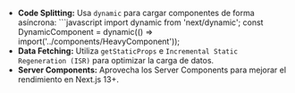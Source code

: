 - **Code Splitting:** Usa `dynamic` para cargar componentes de forma asíncrona: ```javascript import dynamic from 'next/dynamic'; const DynamicComponent = dynamic(() => import('../components/HeavyComponent'));
- **Data Fetching:** Utiliza `getStaticProps` e `Incremental Static Regeneration (ISR)` para optimizar la carga de datos.
- **Server Components:** Aprovecha los Server Components para mejorar el rendimiento en Next.js 13+.